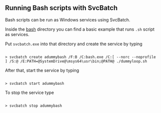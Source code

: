 ## Running Bash scripts with SvcBatch

Bash scripts can be run as Windows services using SvcBatch.

Inside the [bash](bash) directory you can find
a basic example that runs `.sh` script as services.

Put `svcbatch.exe` into that directory and create
the service by typing

```no-highlight

> svcbatch create adummybash /F:B /C:bash.exe /C:[ --norc --noprofile ] /S:@ /E:PATH=@SystemDrive@\msys64\usr\bin;@PATH@ ./dummyloop.sh

```

After that, start the service by typing

```no-highlight

> svcbatch start adummybash

```

To stop the service type

```no-highlight

> svcbatch stop adummybash

```
